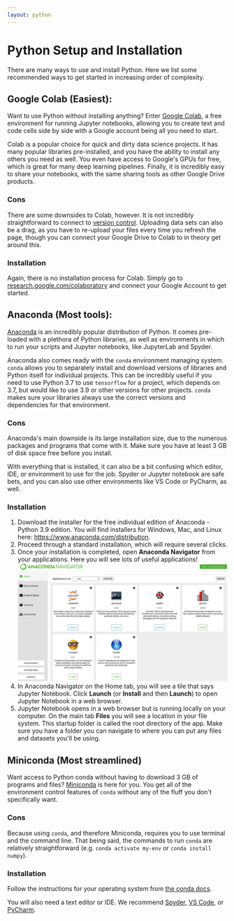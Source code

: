 ```yaml
---
layout: python
---
```


# Python Setup and Installation

There are many ways to use and install Python. Here we list some recommended ways to get started in increasing order of complexity.

## Google Colab (Easiest):

<!-- ![colab](/assets/images/python/setup-install/Colab.webp) -->
<!-- <img src="/assets/images/python/setup-install/Colab.webp" alt="colab" width="200"/> -->

Want to use Python without installing anything? Enter [Google Colab](https://research.google.com/colaboratory/), a free environment for running Jupyter notebooks, allowing you to create text and code cells side by side with a Google account being all you need to start. 

Colab is a popular choice for quick and dirty data science projects. It has many popular libraries pre-installed, and you have the ability to install any others you need as well. You even have access to Google's GPUs for free, which is great for many deep learning pipelines. Finally, it is incredibly easy to share your notebooks, with the same sharing tools as other Google Drive products.

### Cons

There are some downsides to Colab, however. It is not incredibly straightforward to connect to [version control](/git/). Uploading data sets can also be a drag, as you have to re-upload your files every time you refresh the page, though you can connect your Google Drive to Colab to in theory get around this. 

### Installation

Again, there is no installation process for Colab. Simply go to [research.google.com/colaboratory](https://research.google.com/colaboratory/) and connect your Google Account to get started.


## Anaconda (Most tools):

[Anaconda](https://www.anaconda.com/products/distribution) is an incredibly popular distribution of Python. It comes pre-loaded with a plethora of Python libraries, as well as environments in which to run your scripts and Jupyter notebooks, like JupyterLab and Spyder.

Anaconda also comes ready with the `conda` environment managing system. `conda` allows you to separately install and download versions of libraries and Python itself for individual projects. This can be incredibly useful if you need to use Python 3.7 to use `tensorflow` for a project, which depends on 3.7, but would like to use 3.9 or other versions for other projects. `conda` makes sure your libraries always use the correct versions and dependencies for that environment.

### Cons

Anaconda's main downside is its large installation size, due to the numerous packages and programs that come with it. Make sure you have at least 3 GB of disk space free before you install.

With everything that is installed, it can also be a bit confusing which editor, IDE, or environment to use for the job. Spyder or Jupyter notebook are safe bets, and you can also use other environments like VS Code or PyCharm, as well.

### Installation
1.   Download the installer for the free individual edition of Anaconda - Python 3.9 edition.  You will find installers for Windows, Mac, and Linux here:  <https://www.anaconda.com/distribution>.
2.   Proceed through a standard installation, which will require several clicks.  
3.   Once your installation is completed, open **Anaconda Navigator** from your applications. Here you will see lots of useful applications!
![anaconda navigator](/assets/images/python/setup-install/anaconda_nav.jpeg)
4. In Anaconda Navigator on the Home tab, you will see a tile that says Jupyter Notebook. Click **Launch** (or **Install** and then **Launch**) to open Jupyter Notebook in a web browser.  
5. Jupyter Notebook opens in a web browser but is running locally on your computer.  On the main tab **Files** you will see a location in your file system. This startup folder is called the root directory of the app. Make sure you have a folder you can navigate to where you can put any files and datasets you'll be using. 

## Miniconda (Most streamlined)

Want access to Python conda without having to download 3 GB of programs and files? [Miniconda](https://docs.conda.io/en/latest/miniconda.html) is here for you. You get all of the environment control features of `conda` without any of the fluff you don't specifically want. 

### Cons

Because using `conda`, and therefore Miniconda, requires you to use terminal and the command line. That being said, the commands to run `conda` are relatively straightforward (e.g. `conda activate my-env` or `conda install numpy`).

### Installation

Follow the instructions for your operating system from [the conda docs](https://conda.io/projects/conda/en/latest/user-guide/install/index.html).

You will also need a text editor or IDE. We recommend [Spyder](https://www.spyder-ide.org/), [VS Code](https://code.visualstudio.com/), or [PyCharm](https://www.jetbrains.com/pycharm/).
